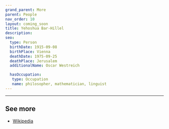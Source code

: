 ```yaml
---
grand_parent: More
parent: People
nav_order: 10
layout: coming_soon
title: Yehoshua Bar-Hillel
description:
seo:
  type: Person
  birthDate: 1915-09-08
  birthPlace: Vienna
  deathDate: 1975-09-25
  deathPlace: Jerusalem
  additionalName: Oscar Westreich

  hasOccupation:
   type: Occupation
   name: philosopher, mathematician, linguist
---
```


---

## See more

- [Wikipedia](https://en.wikipedia.org/wiki/Yehoshua_Bar-Hillel)
